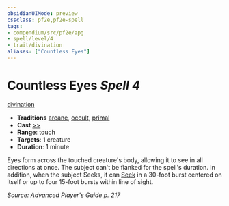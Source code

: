 ```yaml
---
obsidianUIMode: preview
cssclass: pf2e,pf2e-spell
tags:
- compendium/src/pf2e/apg
- spell/level/4
- trait/divination
aliases: ["Countless Eyes"]
---
```

# Countless Eyes *Spell 4*   
[divination](divination.md "Divination School Trait")  

- **Traditions** [arcane](arcane.md "Arcane Tradition Trait"), [occult](occult.md "Occult Tradition Trait"), [primal](primal.md "Primal Tradition Trait")
- **Cast** [>>](chapter-9-playing-the-game.md#Actions "Two-Action") 
- **Range**: touch
- **Targets**: 1 creature
- **Duration**: 1 minute

Eyes form across the touched creature's body, allowing it to see in all directions at once. The subject can't be flanked for the spell's duration. In addition, when the subject Seeks, it can [Seek](seek.md) in a 30-foot burst centered on itself or up to four 15-foot bursts within line of sight.

*Source: Advanced Player's Guide p. 217*